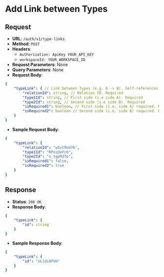 # Add Link between Types

## Request
* **URL**: `/auth/v1/type-links`
* **Method**: `POST`
* **Headers**:
    * `Authorization: ApiKey YOUR_API_KEY`
    * `workspaceId: YOUR_WORKSPACE_ID`
* **Request Parameters**: None
* **Query Parameters**: None
* **Request Body**:
```yaml
{
    "typeLink": { // Link between Types (e.g. A -> B). Self-references are allowed
        "relationId": string, // Relation ID. Required
        "type1Id": string, // First side (i.e side A). Required
        "type2Id": string, // Second side (i.e side B). Required
        "isRequired1": boolean, // First side (i.e. side A) required. Required
        "isRequired2": boolean // Second side (i.e. side B) required. Required
    }
}
```

* **Sample Request Body**:
```yaml
{
    "typeLink": {
        "relationId": "w5vt9Ud76",
        "type1Id": "RPoiDeFc6",
        "type2Id": "u_tgpRd7p",
        "isRequired1": false,
        "isRequired2": true
    }
}
```

## Response
* **Status**: `200 OK`
* **Response Body**:

```yaml
{
    "typeLink": {
        "id": string
    }
}
```

* **Sample Response Body**:

```yaml
{
    "typeLink": {
        "id": "oLldi0PVH"
    }
}
```
